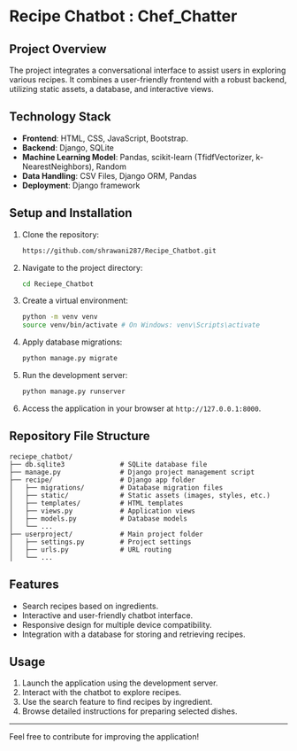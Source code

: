 # Recipe Chatbot : Chef_Chatter

## Project Overview
The project integrates a conversational interface to assist users in exploring various recipes. It combines a user-friendly frontend with a robust backend, utilizing static assets, a database, and interactive views. 

## Technology Stack

- **Frontend**: HTML, CSS, JavaScript, Bootstrap.
- **Backend**: Django, SQLite
- **Machine Learning Model**: Pandas, scikit-learn (TfidfVectorizer, k-NearestNeighbors), Random
- **Data Handling**: CSV Files, Django ORM, Pandas
- **Deployment**: Django framework

## Setup and Installation

1. Clone the repository:
   ```bash
   https://github.com/shrawani287/Recipe_Chatbot.git
   ```

2. Navigate to the project directory:
   ```bash
   cd Reciepe_Chatbot
   ```

3. Create a virtual environment:
   ```bash
   python -m venv venv
   source venv/bin/activate # On Windows: venv\Scripts\activate
   ```

4. Apply database migrations:
   ```bash
   python manage.py migrate
   ```

5. Run the development server:
   ```bash
   python manage.py runserver
   ```

6. Access the application in your browser at `http://127.0.0.1:8000`.

## Repository File Structure

```
reciepe_chatbot/
├── db.sqlite3              # SQLite database file
├── manage.py               # Django project management script
├── recipe/                 # Django app folder
│   ├── migrations/         # Database migration files
│   ├── static/             # Static assets (images, styles, etc.)
│   ├── templates/          # HTML templates
│   ├── views.py            # Application views
│   ├── models.py           # Database models
│   └── ...
├── userproject/            # Main project folder
│   ├── settings.py         # Project settings
│   ├── urls.py             # URL routing
│   └── ...
```

## Features
- Search recipes based on ingredients.
- Interactive and user-friendly chatbot interface.
- Responsive design for multiple device compatibility.
- Integration with a database for storing and retrieving recipes.

## Usage
1. Launch the application using the development server.
2. Interact with the chatbot to explore recipes.
3. Use the search feature to find recipes by ingredient.
4. Browse detailed instructions for preparing selected dishes.

---

Feel free to contribute for improving the application!
